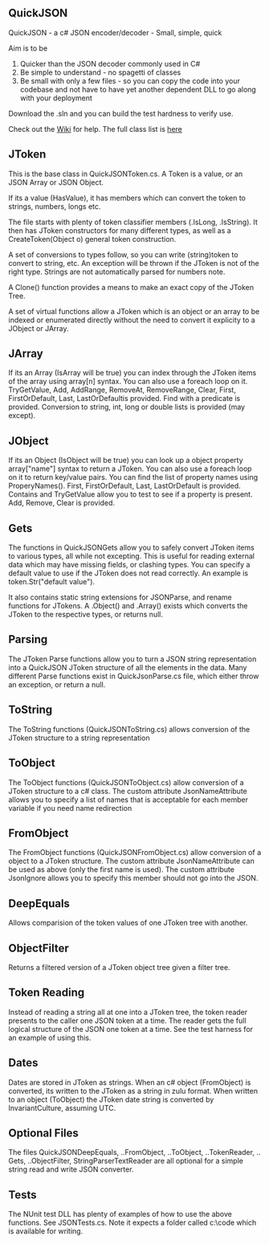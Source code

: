 ## QuickJSON
QuickJSON - a c# JSON encoder/decoder - Small, simple, quick

Aim is to be 
1) Quicker than the JSON decoder commonly used in C# 
2) Be simple to understand - no spagetti of classes
3) Be small with only a few files - so you can copy the code into your codebase and not have to have yet another dependent DLL to go along with your deployment

Download the .sln and you can build the test hardness to verify use.

Check out the [Wiki](../../wiki) for help.  The full class list is [here](../../wiki/QuickJSON-Class-List)

## JToken

This is the base class in QuickJSONToken.cs.  A Token is a value, or an JSON Array or JSON Object.

If its a value (HasValue), it has members which can convert the token to strings, numbers, longs etc.

The file starts with plenty of token classifier members (.IsLong, .IsString). It then has JToken constructors for many different types, as well as a CreateToken(Object o) general token construction.

A set of conversions to types follow, so you can write (string)token to convert to string, etc.  An exception will be thrown if the JToken is not of the right type. Strings are not automatically parsed for numbers note.

A Clone() function provides a means to make an exact copy of the JToken Tree.

A set of virtual functions allow a JToken which is an object or an array to be indexed or enumerated directly without the need to convert it explicity to a JObject or JArray.

## JArray
If its an Array (IsArray will be true) you can index through the JToken items of the array using array[n] syntax.  You can also use a foreach loop on it.  TryGetValue, Add, AddRange, RemoveAt, RemoveRange, Clear, First, FirstOrDefault, Last, LastOrDefaultis provided.  Find with a predicate is provided.  Conversion to string, int, long or double lists is provided (may except).

## JObject
If its an Object (IsObject will be true) you can look up a object property array["name"] syntax to return a JToken.  You can also use a foreach loop on it to return key/value pairs.  You can find the list of property names using ProperyNames(). First, FirstOrDefault, Last, LastOrDefault is provided.  Contains and TryGetValue allow you to test to see if a property is present.  Add, Remove, Clear is provided.

## Gets
The functions in QuickJSONGets allow you to safely convert JToken items to various types, all while not excepting. This is useful for reading external data which may have missing fields, or clashing types. You can specify a default value to use if the JToken does not read correctly.  An example is token.Str("default value").

It also contains static string extensions for JSONParse, and rename functions for JTokens.  A .Object() and .Array() exists which converts the JToken to the respective types, or returns null.

## Parsing

The JToken Parse functions allow you to turn a JSON string representation into a QuickJSON JToken structure of all the elements in the data.  Many different Parse functions exist in QuickJsonParse.cs file, which either throw an exception, or return a null. 

## ToString

The ToString functions (QuickJSONToString.cs) allows conversion of the JToken structure to a string representation

## ToObject

The ToObject functions (QuickJSONToObject.cs) allow conversion of a JToken structure to a c# class.  The custom attribute JsonNameAttribute allows you to specify a list of names that is acceptable for each member variable if you need name redirection

## FromObject

The FromObject functions (QuickJSONFromObject.cs) allow conversion of a object to a JToken structure.  The custom attribute JsonNameAttribute can be used as above (only the first name is used). The custom attribute JsonIgnore allows you to specify this member should not go into the JSON.

## DeepEquals

Allows comparision of the token values of one JToken tree with another.

## ObjectFilter

Returns a filtered version of a JToken object tree given a filter tree.

## Token Reading

Instead of reading a string all at one into a JToken tree, the token reader presents to the caller one JSON token at a time. The reader gets the full logical structure of the JSON one token at a time. See the test harness for an example of using this.

## Dates

Dates are stored in JToken as strings. When an c# object (FromObject) is converted, its written to the JToken as a string in zulu format. When written to an object (ToObject) the JToken date string is converted by InvariantCulture, assuming UTC.

## Optional Files

The files QuickJSONDeepEquals, ..FromObject, ..ToObject, ..TokenReader, .. Gets, ..ObjectFilter, StringParserTextReader are all optional for a simple string read and write JSON converter.

## Tests

The NUnit test DLL has plenty of examples of how to use the above functions.  See JSONTests.cs. Note it expects a folder called c:\code which is available for writing.





